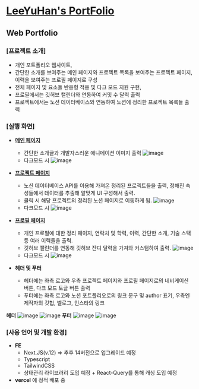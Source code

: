 # [LeeYuHan's PortFolio](https://next-portfolio-l0u0h0.vercel.app)

## Web Portfolio

### [프로젝트 소개]

- 개인 포트폴리오 웹사이트,
- 간단한 소개를 보여주는 메인 페이지와 프로젝트 목록을 보여주는 프로젝트 페이지, 이력을 보여주는 프로필 페이지로 구성
- 전체 페이지 및 요소들 반응형 적용 및 다크 모드 지원 구현,
- 프로필에서는 깃허브 캘린더와 연동하여 커밋 수 달력 출력
- 프로젝트에서는 노션 데이터베이스와 연동하여 노션에 정리한 프로젝트 목록들 출력

### [실행 화면]

- [**메인 페이지**](https://next-portfolio-l0u0h0.vercel.app/)

  - 간단한 소개글과 개발자스러운 애니메이션 이미지 출력
    ![image](https://github.com/l0u0h0/next_portfolio/assets/72871841/3d9efa86-21c3-47ba-a95c-5df7cd31bc7a)
  - 다크모드 시
    ![image](https://github.com/l0u0h0/next_portfolio/assets/72871841/1c02c007-c5bf-4561-a2b8-042f2ae5be38)

- [**프로젝트 페이지**](https://next-portfolio-l0u0h0.vercel.app/projects)

  - 노션 데이터베이스 API를 이용해 가져온 정리된 프로젝트들을 출력, 정해진 속성들에서 데이터를 추출해 알맞게 UI 구성해서 출력.
  - 클릭 시 해당 프로젝트의 정리된 노션 페이지로 이동하게 됨.
    ![image](https://github.com/l0u0h0/next_portfolio/assets/72871841/571efbeb-65cf-46a9-8822-cbc8697988b9)
  - 다크모드 시
    ![image](https://github.com/l0u0h0/next_portfolio/assets/72871841/8bd8cdea-f991-4c5a-8a04-32d4b06a7c09)

- [**프로필 페이지**](https://next-portfolio-l0u0h0.vercel.app/profile)

  - 개인 프로필에 대한 정리 페이지, 연락처 및 학력, 이력, 간단한 소개, 기술 스택 등 여러 이력들을 출력.
  - 깃허브 캘린더를 연동해 깃허브 잔디 달력을 가져와 커스텀하여 출력.
    ![image](https://github.com/l0u0h0/next_portfolio/assets/72871841/4ac86554-bf46-40f0-bd83-a8f49f5a0494)
  - 다크모드 시
    ![image](https://github.com/l0u0h0/next_portfolio/assets/72871841/c296f62d-7600-444c-b5cc-927aa6a12867)

- **헤더 및 푸터**
  - 헤더에는 좌측 로고와 우측 프로젝트 페이지와 프로필 페이지로의 네비게이션 버튼, 다크 모드 토글 버튼 출력
  - 푸터에는 좌측 로고와 노션 포트폴리오로의 링크 문구 및 author 표기, 우측엔 제작자의 깃헙, 벨로그, 인스타의 링크

**헤더**
![image](https://github.com/l0u0h0/next_portfolio/assets/72871841/22370eb5-7ea0-4afd-9002-59f5682be45c)
![image](https://github.com/l0u0h0/next_portfolio/assets/72871841/e5ea076a-d060-42bc-bcfe-592f549c8492)
**푸터**
![image](https://github.com/l0u0h0/next_portfolio/assets/72871841/c5ebc283-8f58-48c1-8c1e-051103095b80)
![image](https://github.com/l0u0h0/next_portfolio/assets/72871841/c97a6e7a-68ce-452f-ab96-d5c7612a4346)

### [사용 언어 및 개발 환경]

- **FE**
  - Next.JS(v.12) => 추후 14버전으로 업그레이드 예정
  - Typescript
  - TailwindCSS
  - 상태관리 라이브러리 도입 예정 + React-Query를 통해 캐싱 도입 예정
- **vercel** 에 정적 배포 중
